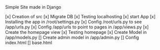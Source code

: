 Simple Site made in Django

[x] Creation of src
[x] Migrate DB
[x] Testing localhosting
[x] start App
[x] Installing the app in /root/settings.py
[x] Config /root/urls.py to see /app/urls.py
[x] Config /app/urls to point to pages in /app/views.py
[x] Create the homepage view
[x] Testing homepage
[x] Create Model in /app/models.py
[] Create admin model in /app/admin.py
[] Config index.html
[] base.html